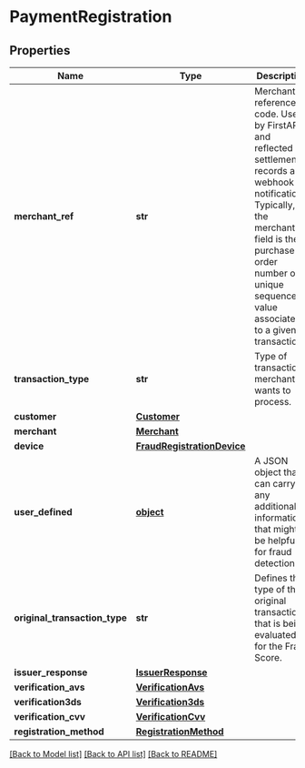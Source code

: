 # PaymentRegistration

## Properties
Name | Type | Description | Notes
------------ | ------------- | ------------- | -------------
**merchant_ref** | **str** | Merchant reference code. Used by FirstAPI and reflected in settlement records and webhook notifications. Typically, the merchantRef field is the purchase order number or unique sequence value associated to a given transaction. | [optional] 
**transaction_type** | **str** | Type of transaction merchant wants to process. | 
**customer** | [**Customer**](Customer.md) |  | 
**merchant** | [**Merchant**](Merchant.md) |  | 
**device** | [**FraudRegistrationDevice**](FraudRegistrationDevice.md) |  | [optional] 
**user_defined** | [**object**](.md) | A JSON object that can carry any additional information that might be helpful for fraud detection. | [optional] 
**original_transaction_type** | **str** | Defines the type of the original transaction that is being evaluated for the Fraud Score. | 
**issuer_response** | [**IssuerResponse**](IssuerResponse.md) |  | [optional] 
**verification_avs** | [**VerificationAvs**](VerificationAvs.md) |  | [optional] 
**verification3ds** | [**Verification3ds**](Verification3ds.md) |  | [optional] 
**verification_cvv** | [**VerificationCvv**](VerificationCvv.md) |  | [optional] 
**registration_method** | [**RegistrationMethod**](RegistrationMethod.md) |  | 

[[Back to Model list]](../README.md#documentation-for-models) [[Back to API list]](../README.md#documentation-for-api-endpoints) [[Back to README]](../README.md)


